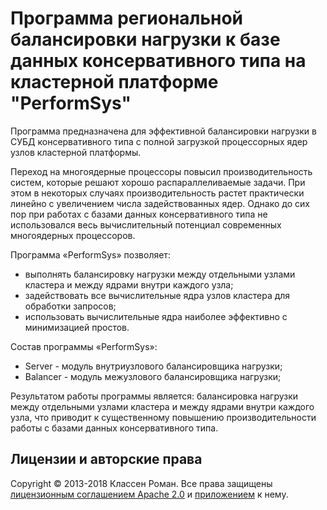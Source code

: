 # Программа региональной балансировки нагрузки к базе данных консервативного типа на кластерной платформе "PerformSys"

Программа предназначена для эффективной балансировки нагрузки в СУБД 
консервативного типа c полной загрузкой процессорных ядер узлов кластерной 
платформы.

Переход на многоядерные процессоры повысил производительность систем, которые 
решают хорошо распараллеливаемые задачи. При этом в некоторых случаях 
производительность растет практически линейно с увеличением числа 
задействованных ядер. Однако до сих пор при работах с базами данных 
консервативного типа не использовался весь вычислительный потенциал 
современных многоядерных процессоров. 

Программа «PerformSys» позволяет:

* выполнять балансировку нагрузки между отдельными узлами кластера и между ядрами внутри каждого узла;
* задействовать все вычислительные ядра узлов кластера для обработки запросов;
* использовать вычислительные ядра наиболее эффективно с минимизацией простов.

Состав программы «PerformSys»:

* Server - модуль внутриузлового балансировщика нагрузки;
* Balancer - модуль межузлового балансировщика нагрузки;

Результатом работы программы является: балансировка нагрузки между отдельными 
узлами кластера и между ядрами внутри каждого узла, что приводит к существенному 
повышению производительности работы с базами данных консервативного типа.

## Лицензии и авторские права

Copyright © 2013-2018 Классен Роман. Все права защищены 
[лицензионным соглашением Apache 2.0](LICENSE.txt) и [приложением](NOTICE.txt) к нему.
